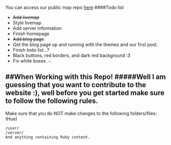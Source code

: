 You can access our public map repo <a href="https://github.com/RagingBuilds/RMaps">here</a>
####Todo list
* ~~Add livemap~~
 * Style livemap
* Add server information
* Finish homepage
* ~~Add blog page~~
* Get the blog page up and running with the themes and our first post.
* Finish todo list...?
* Black buttons, red borders, and dark red background :3
* Fix white boxes .-.

##When Working with this Repo!
#####Well I am guessing that you want to contribute to the website :), well before you get started make sure to follow the following rules.
---
Make sure that you do NOT make changes to the following folders/files: (Hue)
```
/user/
/server/
And anything containing Ruby content.
